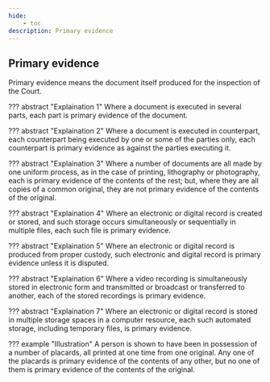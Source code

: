```yaml
---
hide:
    - toc
description: Primary evidence
---
```


## Primary evidence

Primary evidence means the document itself produced for the inspection of the Court.

??? abstract "Explaination 1"
    Where a document is executed in several parts, each part is primary evidence of the document.

??? abstract "Explaination 2"
    Where a document is executed in counterpart, each counterpart being executed by one or some of the parties only, each counterpart is primary evidence as against the parties executing it.

??? abstract "Explaination 3"
    Where a number of documents are all made by one uniform process, as in the case of printing, lithography or photography, each is primary evidence of the contents of the rest; but, where they are all copies of a common original, they are not primary evidence of the contents of the original.

??? abstract "Explaination 4"
    Where an electronic or digital record is created or stored, and such storage occurs simultaneously or sequentially in multiple files, each such file is primary evidence.

??? abstract "Explaination 5"
    Where an electronic or digital record is produced from proper custody, such electronic and digital record is primary evidence unless it is disputed.

??? abstract "Explaination 6"
    Where a video recording is simultaneously stored in electronic form and transmitted or broadcast or transferred to another, each of the stored recordings is primary evidence.

??? abstract "Explaination 7"
    Where an electronic or digital record is stored in multiple storage spaces in a computer resource, each such automated storage, including temporary files, is primary evidence.

??? example "Illustration"
    A person is shown to have been in possession of a number of placards, all printed at one time from one original. Any one of the placards is primary evidence of the contents of any other, but no one of them is primary evidence of the contents of the original.
